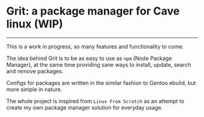 # Grit: a package manager for Cave linux (WIP)
-------------------------------------------

This is a work in progress, so many features and functionality to come.

The idea behind Grit is to be as easy to use as `npm` (Node Package Manager), at
the same time providing sane ways to install, update, search and remove
packages.

Configs for packages are written in the similar fashion to Gentoo ebuild, but
more simple in nature.

The whole project is inspired from `Linux From Scratch` as an attempt to create
my own package manager solution for everyday usage.
